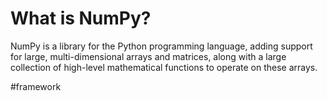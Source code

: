 # What is NumPy?

NumPy is a library for the Python programming language, adding support for large, multi-dimensional arrays and matrices, along with a large collection of high-level mathematical functions to operate on these arrays.

#framework 